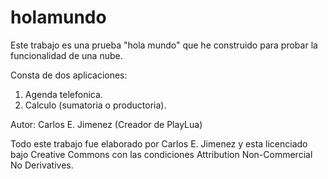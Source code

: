 # holamundo
Este trabajo es una prueba "hola mundo" que he construido para probar la funcionalidad de una nube.

Consta de dos aplicaciones:
1) Agenda telefonica.  
2) Calculo (sumatoria o productoria).  

Autor: Carlos E. Jimenez (Creador de PlayLua)

Todo este trabajo fue elaborado por Carlos E. Jimenez y esta licenciado bajo Creative Commons con las condiciones Attribution Non-Commercial No Derivatives.
